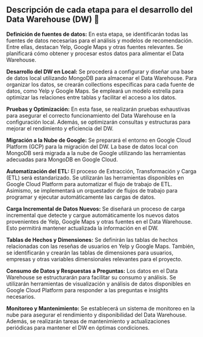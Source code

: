 ## Descripción de cada etapa para el desarrollo del Data Warehouse (DW) 🚀

**Definición de fuentes de datos:**
En esta etapa, se identificarán todas las fuentes de datos necesarias para el análisis y modelos de recomendación. Entre ellas, destacan Yelp, Google Maps y otras fuentes relevantes. Se planificará cómo obtener y procesar estos datos para alimentar el Data Warehouse.

**Desarrollo del DW en Local:**
Se procederá a configurar y diseñar una base de datos local utilizando MongoDB para almacenar el Data Warehouse. Para organizar los datos, se crearán collections específicas para cada fuente de datos, como Yelp y Google Maps. Se empleará un modelo estrella para optimizar las relaciones entre tablas y facilitar el acceso a los datos.

**Pruebas y Optimización:**
En esta fase, se realizarán pruebas exhaustivas para asegurar el correcto funcionamiento del Data Warehouse en la configuración local. Además, se optimizarán consultas y estructuras para mejorar el rendimiento y eficiencia del DW.

**Migración a la Nube de Google:**
Se preparará el entorno en Google Cloud Platform (GCP) para la migración del DW. La base de datos local con MongoDB será migrada a la nube de Google utilizando las herramientas adecuadas para MongoDB en Google Cloud.

**Automatización del ETL:**
El proceso de Extracción, Transformación y Carga (ETL) será estandarizado. Se utilizarán las herramientas disponibles en Google Cloud Platform para automatizar el flujo de trabajo de ETL. Asimismo, se implementará un orquestador de flujos de trabajo para programar y ejecutar automáticamente las cargas de datos.

**Carga Incremental de Datos Nuevos:**
Se diseñará un proceso de carga incremental que detecte y cargue automáticamente los nuevos datos provenientes de Yelp, Google Maps y otras fuentes en el Data Warehouse. Esto permitirá mantener actualizada la información en el DW.

**Tablas de Hechos y Dimensiones:**
Se definirán las tablas de hechos relacionadas con las reseñas de usuarios en Yelp y Google Maps. También, se identificarán y crearán las tablas de dimensiones para usuarios, empresas y otras variables dimensionales relevantes para el proyecto.

**Consumo de Datos y Respuestas a Preguntas:**
Los datos en el Data Warehouse se estructurarán para facilitar su consumo y análisis. Se utilizarán herramientas de visualización y análisis de datos disponibles en Google Cloud Platform para responder a las preguntas e insights necesarios.

**Monitoreo y Mantenimiento:**
Se establecerá un sistema de monitoreo en la nube para asegurar el rendimiento y disponibilidad del Data Warehouse. Además, se realizarán tareas de mantenimiento y actualizaciones periódicas para mantener el DW en óptimas condiciones.


